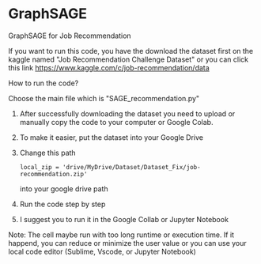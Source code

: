 # GraphSAGE
GraphSAGE for Job Recommendation 

If you want to run this code, you have the download the dataset first on the kaggle named "Job Recommendation Challenge Dataset" or you can click this link 
https://www.kaggle.com/c/job-recommendation/data

How to run the code?

Choose the main file which is "SAGE_recommendation.py"
1. After successfully downloading the dataset you need to upload or manually copy the code to your computer or Google Colab.
2. To make it easier, put the dataset into your Google Drive
3. Change this path
   
   ```
   local_zip = 'drive/MyDrive/Dataset/Dataset_Fix/job-recommendation.zip'
   ```
   into your google drive path
5. Run the code step by step
6. I suggest you to run it in the Google Collab or Jupyter Notebook

Note: 
The cell maybe run with too long runtime or execution time. If it happend, you can reduce or minimize the user value or you can use your local code editor (Sublime, Vscode, or Jupyter Notebook)

